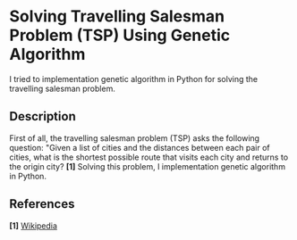 # Solving Travelling Salesman Problem (TSP) Using Genetic Algorithm
I tried to implementation genetic algorithm in Python for solving the travelling salesman problem.

## Description
First of all, the travelling salesman problem (TSP) asks the following question: "Given a list of cities and the distances between each pair of cities, what is the shortest possible route that visits each city and returns to the origin city? **[1]** Solving this problem, I implementation genetic algorithm in Python. 

## References
**[1]** [Wikipedia](https://en.wikipedia.org/wiki/Travelling_salesman_problem)
